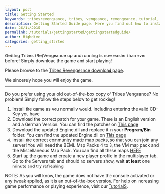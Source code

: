 ```yaml
---
layout: post
title: Getting Started
keywords: tribesrevengeance, tribes, vengeance, revengeance, tutorial, guide, getting, started, troubleshoot, download, install, installation, problem, fix, issue, solve, resolution, launcher, browser
description: Getting Started Guide page. Here you find out how to install T:V and get going!
date: 26/11/2015
permalink: /tutorials/gettingstarted/gettingstartedguide/
author: Highdive
categories: getting_started
---
```


Getting Tribes (Re)Vengeance up and running is now easier than ever before! Simply download the game and start playing!

  

Please browse to the [Tribes Revengeance download page](/downloads/revengeance).

We sincerely hope you will enjoy the game.

<!-- For support please visit our [forum](forum.tribesrevengeance.com/index). -->

  
  
  

* * *

Do you prefer using your old out-of-the-box copy of Tribes Vengeance? No problem! Simply follow the steps below to get rocking!

1. Install the game as you normally would, including entering the valid CD-Key you have
2. Download the correct patch for your game. There is an English version and a German Version. You can find the patches on [This page](/downloads/miscellaneous)
3. Download the updated Engine.dll and replace it in your **Program/Bin** folder. You can find the updated Engine.dll on [This page](/downloads/revengeance)
4. Install the correct community made map packs, so that you can join any server! You will need the BEML Map Packs 4 to 8, the VM map pack and the Miscellaneous Map Pack. You can find all these maps [HERE](/downloads/maps)
5. Start up the game and create a new player profile in the multiplayer tab. Go to the Servers tab and should no servers show, wait **at least** one minute and try refreshing

NOTE: As you will know, the game does not have the console activated or any tweak applied, as it is an out-of-the-box version. For help on increasing game performance or playing experience, visit our [TutorialS](/tutorials).
